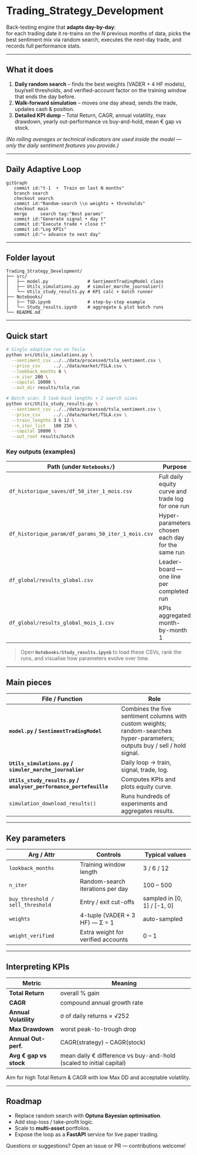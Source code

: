 # Trading_Strategy_Development

Back-testing engine that **adapts day-by-day**:  
for each trading date it re-trains on the *N* previous months of data, picks the best sentiment mix via random search, executes the next-day trade, and records full performance stats.

---

## What it does
1. **Daily random search** – finds the best weights (VADER + 4 HF models), buy/sell thresholds, and verified-account factor on the training window that ends the day before.  
2. **Walk-forward simulation** – moves one day ahead, sends the trade, updates cash & position.  
3. **Detailed KPI dump** – Total Return, CAGR, annual volatility, max drawdown, yearly out-performance vs buy-and-hold, mean € gap vs stock.

*(No rolling averages or technical indicators are used inside the model — only the daily sentiment features you provide.)*

---

## Daily Adaptive Loop

```mermaid
gitGraph
   commit id:"t-1  •  Train on last N months"
   branch search
   checkout search
   commit id:"Random-search \\n weights + thresholds"
   checkout main
   merge     search tag:"Best params"
   commit id:"Generate signal • day t"
   commit id:"Execute trade • close t"
   commit id:"Log KPIs"
   commit id:"→ advance to next day"
```

---

## Folder layout
```
Trading_Strategy_Development/
├── src/
│   ├── model.py               # SentimentTradingModel class
│   ├── Utils_simulations.py   # simuler_marche_journalier()
│   └── Utils_study_results.py # KPI calc + batch runner
├── Notebooks/
│   ├── TSD.ipynb              # step-by-step example
│   └── Study_results.ipynb    # aggregate & plot batch runs
└── README.md
```

---

## Quick start

```bash
# Single adaptive run on Tesla
python src/Utils_simulations.py \
  --sentiment_csv ../../data/processed/tsla_sentiment.csv \
  --price_csv     ../../data/market/TSLA.csv \
  --lookback_months 6 \
  --n_iter 200 \
  --capital 10000 \
  --out_dir results/tsla_run

# Batch scan: 3 look-back lengths × 2 search sizes
python src/Utils_study_results.py \
  --sentiment_csv ../../data/processed/tsla_sentiment.csv \
  --price_csv     ../../data/market/TSLA.csv \
  --train_lengths 3 6 12 \
  --n_iter_list   100 250 \
  --capital 10000 \
  --out_root results/batch
```

### Key outputs (examples)

| Path (under `Notebooks/`)                | Purpose |
|----------------------------------------------------|---------|
| `df_historique_saves/df_50_iter_1_mois.csv`        | Full daily equity curve and trade log for one run |
| `df_historique_param/df_params_50_iter_1_mois.csv` | Hyper-parameters chosen each day for the same run |
| `df_global/results_global.csv`                               | Leader-board — one line per completed run |
| `df_global/results_global_mois_1.csv`                        | KPIs aggregated month-by-month 1 |

> Open **`Notebooks/Study_results.ipynb`** to load these CSVs, rank the runs, and visualise how parameters evolve over time.
---

## Main pieces

| File / Function | Role |
|-----------------|------|
| **`model.py` / `SentimentTradingModel`** | Combines the five sentiment columns with custom weights; random-searches hyper-parameters; outputs buy / sell / hold signal. |
| **`Utils_simulations.py` / `simuler_marche_journalier`** | Daily loop → train, signal, trade, log. |
| **`Utils_study_results.py` / `analyser_performance_portefeuille`** | Computes KPIs and plots equity curve. |
| `simulation_download_results()` | Runs hundreds of experiments and aggregates results. |

---

## Key parameters

| Arg / Attr | Controls | Typical values |
|------------|----------|----------------|
| `lookback_months` | Training window length | 3 / 6 / 12 |
| `n_iter` | Random-search iterations per day | 100 – 500 |
| `buy_threshold / sell_threshold` | Entry / exit cut-offs | sampled in [0, 1] / [-1, 0] |
| `weights` | 4-tuple (VADER + 3 HF) — Σ = 1 | auto-sampled |
| `weight_verified` | Extra weight for verified accounts | 0 – 1 |

---

## Interpreting KPIs

| Metric | Meaning |
|--------|---------|
| **Total Return** | overall % gain |
| **CAGR** | compound annual growth rate |
| **Annual Volatility** | σ of daily returns × √252 |
| **Max Drawdown** | worst peak-to-trough drop |
| **Annual Out-perf.** | CAGR(strategy) – CAGR(stock) |
| **Avg € gap vs stock** | mean daily € difference vs buy-and-hold (scaled to initial capital) |

Aim for high Total Return & CAGR with low Max DD and acceptable volatility.

---

## Roadmap

* Replace random search with **Optuna Bayesian optimisation**.  
* Add stop-loss / take-profit logic.  
* Scale to **multi-asset** portfolios.  
* Expose the loop as a **FastAPI** service for live paper trading.

Questions or suggestions? Open an issue or PR — contributions welcome!
